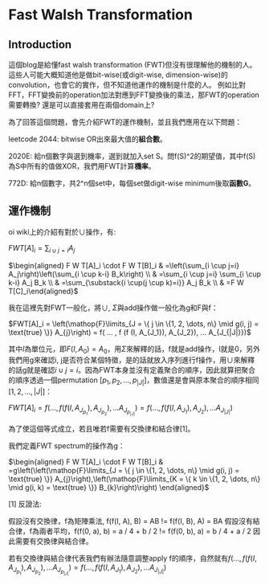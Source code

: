 # Fast Walsh Transformation

## Introduction
這個blog是給懂fast walsh transformation (FWT)但沒有很理解他的機制的人。
這些人可能大概知道他是做bit-wise(或digit-wise, dimension-wise)的convolution，也會它的實作，但不知道他運作的機制是什麼的人。
例如比對FFT，FFT變換前的operation加法對應到FFT變換後的乘法，那FWT的operation需要轉換? 還是可以直接套用在兩個domain上?

為了回答這個問題，會先介紹FWT的運作機制，並且我們應用在以下問題：

leetcode 2044: bitwise OR出來最大值的**組合數**。

2020E: 給n個數字與選到機率，選到就加入set S。問f(S)^2的期望值，其中f(S)為S中所有的值做XOR，我們用FWT計算**機率**。

772D: 給n個數字，共2^n個set中，每個set做digit-wise minimum後取**函數G**。

## 運作機制
oi wiki上的介紹有對於$\cup$操作，有:

$FWT[A]_i = \sum_{i \cup j=i} A_j$

$\begin{aligned} F W T[A]_i \cdot F W T[B]_i & =\left(\sum_{i \cup j=i} A_j\right)\left(\sum_{i \cup k-i} B_k\right) \\ & =\sum_{i \cup j=i} \sum_{i \cup k-i} A_j B_k \\ & =\sum_{\substack{i \cup(j \cup k)=i}} A_j B_k \\ & =F W T[C]_i\end{aligned}$

我在這裡先對FWT一般化，將$\cup$, $\Sigma$與add操作做一般化為g和F與f：

$FWT[A]_i = \left(\mathop{F}\limits_{J = \{ j \in \{1, 2, \dots, n\} \mid g(i, j) = \text{true} \}} A_{j}\right) = f( ... , f (f (I, A_{J_1}), A_{J_2}), ... A_{J_{|J|}})$

其中$I$為單位元，即$F(I, A_0) = A_0$，用$\Sigma$來解釋的話，f就是add操作，I就是0，另外我們用g來確認i, j是否符合某個特徵，是的話就放入序列進行f操作，用$\cup$來解釋的話g就是確認$i \cup j = i$。因為FWT本身並沒有定義聚合的順序，因此就算把聚合的順序透過一個permutation $[p_1, p_2, ..., p_{|J|}]$，數值還是會與原本聚合的順序相同$[1,2,...,|J|]$：

$FWT[A]_i  = f( ... , f (f (I, A_{J_{p_1}}), A_{J_{p_2}}), ... A_{J_{p_{|J|}}}) = f( ... , f (f (I, A_{J_1}), A_{J_2}), ... A_{J_{|J|}})$

為了使這個等式成立，若且唯若f需要有交換律和結合律[1]。

我們定義FWT spectrum的操作為g：

$\begin{aligned} F W T[A]_i \cdot F W T[B]_i & =g\left(\left(\mathop{F}\limits_{J = \{ j \in \{1, 2, \dots, n\} \mid g(i, j) = \text{true} \}} A_{j}\right),\left(\mathop{F}\limits_{K = \{ k \in \{1, 2, \dots, n\} \mid g(i, k) = \text{true} \}} B_{k}\right)\right) \end{aligned}$   



[1] 反證法:

假設沒有交換律，f為矩陣乘法, f(f(I, A), B) = AB != f(f(I, B), A) = BA
假設沒有結合律，f為兩者平均，f(f(0, a), b) = a / 4 + b / 2 != f(f(0, b), a) = b / 4 + a / 2
因此需要有交換律與結合律。

若有交換律與結合律代表我們有辦法隨意調整apply f的順序，自然就有$f( ... , f (f (I, A_{J_{p_1}}), A_{J_{p_2}}), ... A_{J_{p_{|J|}}}) = f( ... , f (f (I, A_{J_1}), A_{J_2}), ... A_{J_{|J|}})$